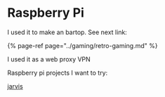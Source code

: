 # Raspberry Pi

I used it to make an bartop. See next link:

{% page-ref page="../gaming/retro-gaming.md" %}

I used it as a web proxy VPN

Raspberry pi projects I want to try: 

[jarvis](https://www.openjarvis.com/)




